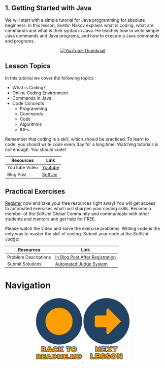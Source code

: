 ## 1. Getting Started with Java

<p>We will start with a simple tutorial for Java programming for absolute beginners. In this lesson, Svetlin Nakov explains what is coding, what are commands and what is their syntax in Java. He teaches how to write simple Java commands and Java programs, and how to execute a Java commands and programs.</p>

<p align="center">
<a href="https://youtu.be/sXM31yfsj04">
    <img src="https://yt-embed.herokuapp.com/embed?v=sXM31yfsj04" alt="YouTube Thumbnail">
 </a>
</p>

## Lesson Topics

In this tutorial we cover the following topics:
* What is Coding?
* Online Coding Environment
* Commands in Java
* Code Concepts
  * Programming
  * Commands
  * Code
  * Algorithms
  * IDEs 
<p>Remember that coding is a skill, which should be practiced. To learn to code, you should write code every day for a long time. Watching tutorials is not enough. You should code! </p>

| Resources | Link |
| ----- | ----- |
| YouTube Video | [Youtube](https://softuni.org/code-lessons/java-basics-tutorial-part-1-getting-started-with-java/) |
| Blog Post | [SoftUni ](https://softuni.org/code-lessons/java-basics-tutorial-part-1-getting-started-with-java/) |

## Practical Exercises
<p> <a href="https://softuni.org/checkout/join-community"> Register</a> now and take your free resources right away! You will get access to automated exercises which will sharpen your coding skills. Become a member of the SoftUni Global Community and communicate with other students and mentors and get help for FREE. </p> 
<p>Please watch the video and solve the exercise problems. Writing code is the only way to master the skill of coding. Submit your code at the SoftUni Judge:</p>

| Resources | Link |
| ----- | ----- |
|  Problem Descriptions | [In Blog Post After Registration](https://softuni.org/code-lessons/java-basics-tutorial-part-1-getting-started-with-java/) |
| Submit Solutions | [Automated Judge System ](https://judge.softuni.org/Contests/3250/Java-Tutorial-Getting-Started-Part-1) |

# Navigation 
<p align="center">
  <a href="https://github.com/SoftUni/Free-Java-Certification-Course">
    <img src="assets/shared/buttons/home-button-text-2.png" alt="Home-Button" width="150">
  </a>
  <a href="https://github.com/SoftUni/Free-Java-Certification-Course/tree/main/lessons/02-InteliJ-IDEA.md">
    <img src="assets/shared/buttons/arrow-right-text.png" alt="Next-Button" width="150">
  </a>
</p>

<!-- | All Resources | Link |
| ----- | :-----: |
| Lesson Slides | [Presentation](https://softuni.org/wp-content/plugins/pdf-viewer-for-elementor/assets/pdfjs/web/viewer.html?file=https://softuni.org/wp-content/uploads/2021/10/Java-Basics-Tutorial-Part-1-Getting-Started.pdf&embedded=true) |
| Exercises: Problem Description | [Presentation](https://softuni.org/wp-content/plugins/pdf-viewer-for-elementor/assets/pdfjs/web/viewer.html?file=https://softuni.org/wp-content/uploads/2021/10/Java-Basics-Tutorial-Part-1-Getting-Started-Exercises.pdf&embedded=true) |-->